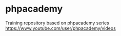 phpacademy
==========

Training repository based on phpacademy series https://www.youtube.com/user/phpacademy/videos
